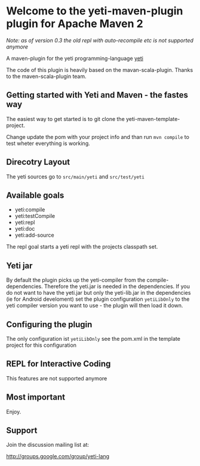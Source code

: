 Welcome to the yeti-maven-plugin plugin for Apache Maven 2
==========================================================

*Note: as of version 0.3 the old repl with auto-recompile etc is not supported anymore*

A maven-plugin for the yeti programming-language [yeti](http://mth.github.com/yeti/) 

The code of this plugin is heavily based on the mavan-scala-plugin. Thanks to the maven-scala-plugin team.

## Getting started with Yeti and Maven - the fastes way

The easiest way to get started is to git clone the yeti-maven-template-project.

Change update the pom with your project info and than run `mvn compile` to test
wheter everything is working.

## Direcotry Layout

The yeti sources go to `src/main/yeti` and `src/test/yeti`

## Available goals

 * yeti:compile
 * yeti:testCompile
 * yeti:repl
 * yeti:doc
 * yeti:add-source

The repl goal starts a yeti repl with the projects classpath set.

## Yeti jar

By default the plugin picks up the yeti-compiler from the compile-dependencies. 
Therefore the yeti.jar is needed in the dependencies. If you
do not want to have the yeti.jar but only the yeti-lib.jar in the dependencies 
(ie for Android develoment) set the plugin configuration `yetiLibOnly` 
to the yeti compiler version you want to use - the plugin will then load it 
down.

## Configuring the plugin

The only configuration ist `yetiLibOnly` see the pom.xml in the
template project for this configuration

## REPL for Interactive Coding

This features are not supported anymore

## Most important

Enjoy.

## Support

Join the discussion mailing list at:

http://groups.google.com/group/yeti-lang
